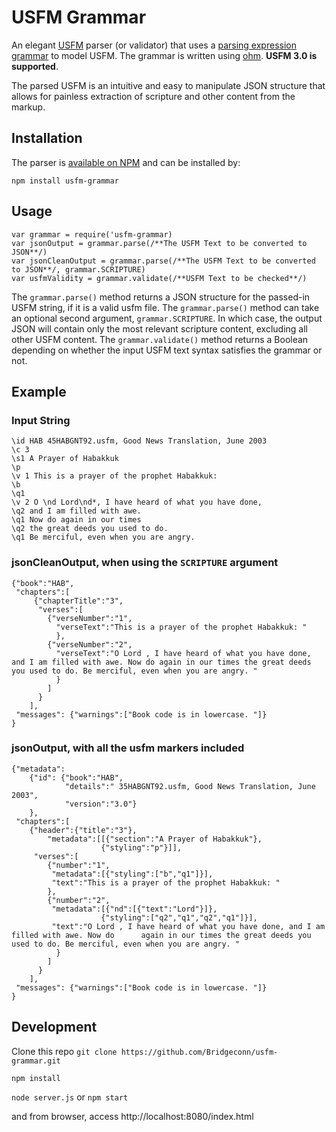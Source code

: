 # USFM Grammar

An elegant [USFM](https://github.com/ubsicap/usfm) parser (or validator) that uses a [parsing expression grammar](https://en.wikipedia.org/wiki/Parsing_expression_grammar) to model USFM. The grammar is written using [ohm](https://ohmlang.github.io/). **USFM 3.0 is supported**. 

The parsed USFM is an intuitive and easy to manipulate JSON structure that allows for painless extraction of scripture and other content from the markup.


## Installation

The parser is [available on NPM](https://www.npmjs.com/package/usfm-grammar) and can be installed by:

`npm install usfm-grammar`

## Usage
```
var grammar = require('usfm-grammar)
var jsonOutput = grammar.parse(/**The USFM Text to be converted to JSON**/)
var jsonCleanOutput = grammar.parse(/**The USFM Text to be converted to JSON**/, grammar.SCRIPTURE)
var usfmValidity = grammar.validate(/**USFM Text to be checked**/)
```

The `grammar.parse()` method returns a JSON structure for the passed-in USFM string, if it is a valid usfm file.
The `grammar.parse()` method can take an optional second argument, `grammar.SCRIPTURE`. In which case, the output JSON will contain only the most relevant scripture content, excluding all other USFM content.
The `grammar.validate()` method returns a Boolean depending on whether the input USFM text syntax satisfies the grammar or not.

## Example

### Input String

```
\id HAB 45HABGNT92.usfm, Good News Translation, June 2003
\c 3
\s1 A Prayer of Habakkuk
\p
\v 1 This is a prayer of the prophet Habakkuk:
\b
\q1
\v 2 O \nd Lord\nd*, I have heard of what you have done,
\q2 and I am filled with awe.
\q1 Now do again in our times
\q2 the great deeds you used to do.
\q1 Be merciful, even when you are angry.
```

### jsonCleanOutput, when using the `SCRIPTURE` argument

```
{"book":"HAB",
 "chapters":[
     {"chapterTitle":"3",
      "verses":[     
        {"verseNumber":"1",
          "verseText":"This is a prayer of the prophet Habakkuk: "
          },
        {"verseNumber":"2",
          "verseText":"O Lord , I have heard of what you have done, and I am filled with awe. Now do again in our times the great deeds you used to do. Be merciful, even when you are angry. "
          }
        ]
      }
    ],
 "messages": {"warnings":["Book code is in lowercase. "]}
}
```

### jsonOutput, with all the usfm markers included

```
{"metadata":
    {"id": {"book":"HAB",
            "details":" 35HABGNT92.usfm, Good News Translation, June 2003",
            "version":"3.0"}
    },
 "chapters":[
    {"header":{"title":"3"},
        "metadata":[[{"section":"A Prayer of Habakkuk"},
                    {"styling":"p"}]],
     "verses":[
        {"number":"1",
         "metadata":[{"styling":["b","q1"]}],
         "text":"This is a prayer of the prophet Habakkuk: "
        },
        {"number":"2",
         "metadata":[{"nd":[{"text":"Lord"}]},
                    {"styling":["q2","q1","q2","q1"]}],
         "text":"O Lord , I have heard of what you have done, and I am filled with awe. Now do      again in our times the great deeds you used to do. Be merciful, even when you are angry. "
          }
        ]
      }
    ],
 "messages": {"warnings":["Book code is in lowercase. "]}
}
```

## Development
Clone this repo
`git clone https://github.com/Bridgeconn/usfm-grammar.git`

`npm install`

`node server.js` or `npm start`

and from browser, access
http://localhost:8080/index.html


